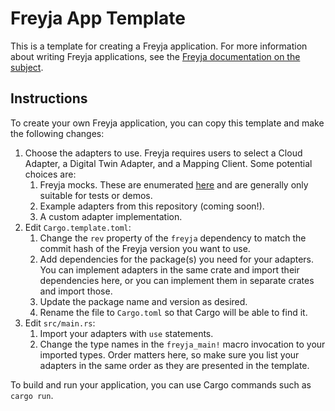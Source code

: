 # Freyja App Template

This is a template for creating a Freyja application. For more information about writing Freyja applications, see the [Freyja documentation on the subject](https://github.com/eclipse-ibeji/freyja/blob/main/docs/custom-adapters.md).

## Instructions

To create your own Freyja application, you can copy this template and make the following changes:

1. Choose the adapters to use. Freyja requires users to select a Cloud Adapter, a Digital Twin Adapter, and a Mapping Client. Some potential choices are:
    1. Freyja mocks. These are enumerated [here](https://github.com/eclipse-ibeji/freyja/blob/main/docs/quickstart.md#appendix-a) and are generally only suitable for tests or demos.
    1. Example adapters from this repository (coming soon!).
    1. A custom adapter implementation.
1. Edit `Cargo.template.toml`:
    1. Change the `rev` property of the `freyja` dependency to match the commit hash of the Freyja version you want to use.
    1. Add dependencies for the package(s) you need for your adapters. You can implement adapters in the same crate and import their dependencies here, or you can implement them in separate crates and import those.
    1. Update the package name and version as desired.
    1. Rename the file to `Cargo.toml` so that Cargo will be able to find it.
1. Edit `src/main.rs`:
    1. Import your adapters with `use` statements.
    1. Change the type names in the `freyja_main!` macro invocation to your imported types. Order matters here, so make sure you list your adapters in the same order as they are presented in the template.

To build and run your application, you can use Cargo commands such as `cargo run`.
